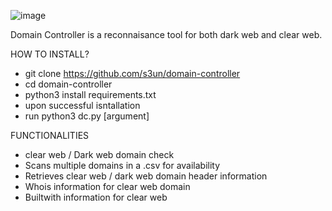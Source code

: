 ![image](https://user-images.githubusercontent.com/44984955/118311421-c924a880-b4e7-11eb-9834-edbdad42145a.png)


Domain Controller is a reconnaisance tool for both dark web and clear web. 

HOW TO INSTALL?

- git clone https://github.com/s3un/domain-controller
- cd domain-controller 
- python3 install requirements.txt
- upon successful isntallation 
- run python3 dc.py [argument]

FUNCTIONALITIES
- clear web / Dark web domain check
- Scans multiple domains in a .csv for availability 
- Retrieves clear web / dark web domain header information 
- Whois information for clear web domain
- Builtwith information for clear web
